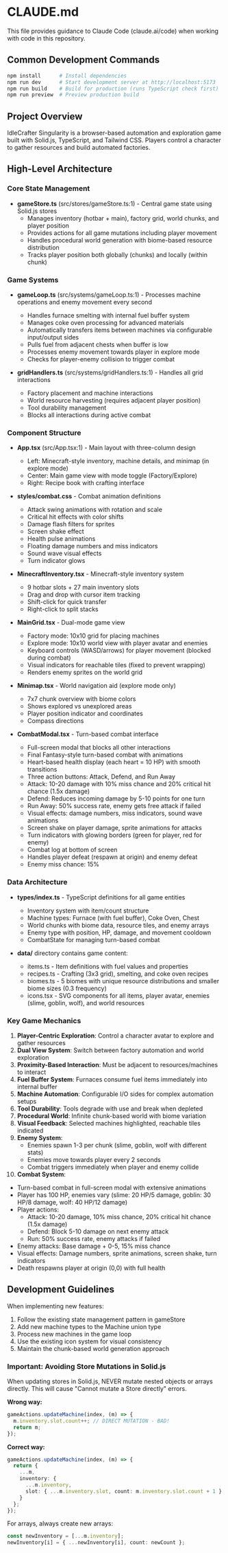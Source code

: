 # CLAUDE.md

This file provides guidance to Claude Code (claude.ai/code) when working with code in this repository.

## Common Development Commands

```bash
npm install      # Install dependencies
npm run dev      # Start development server at http://localhost:5173
npm run build    # Build for production (runs TypeScript check first)
npm run preview  # Preview production build
```

## Project Overview

IdleCrafter Singularity is a browser-based automation and exploration game built with Solid.js, TypeScript, and Tailwind CSS. Players control a character to gather resources and build automated factories.

## High-Level Architecture

### Core State Management
- **gameStore.ts** (src/stores/gameStore.ts:1) - Central game state using Solid.js stores
  - Manages inventory (hotbar + main), factory grid, world chunks, and player position
  - Provides actions for all game mutations including player movement
  - Handles procedural world generation with biome-based resource distribution
  - Tracks player position both globally (chunks) and locally (within chunk)

### Game Systems
- **gameLoop.ts** (src/systems/gameLoop.ts:1) - Processes machine operations and enemy movement every second
  - Handles furnace smelting with internal fuel buffer system
  - Manages coke oven processing for advanced materials
  - Automatically transfers items between machines via configurable input/output sides
  - Pulls fuel from adjacent chests when buffer is low
  - Processes enemy movement towards player in explore mode
  - Checks for player-enemy collision to trigger combat

- **gridHandlers.ts** (src/systems/gridHandlers.ts:1) - Handles all grid interactions
  - Factory placement and machine interactions
  - World resource harvesting (requires adjacent player position)
  - Tool durability management
  - Blocks all interactions during active combat

### Component Structure
- **App.tsx** (src/App.tsx:1) - Main layout with three-column design
  - Left: Minecraft-style inventory, machine details, and minimap (in explore mode)
  - Center: Main game view with mode toggle (Factory/Explore)
  - Right: Recipe book with crafting interface

- **styles/combat.css** - Combat animation definitions
  - Attack swing animations with rotation and scale
  - Critical hit effects with color shifts
  - Damage flash filters for sprites
  - Screen shake effect
  - Health pulse animations
  - Floating damage numbers and miss indicators
  - Sound wave visual effects
  - Turn indicator glows

- **MinecraftInventory.tsx** - Minecraft-style inventory system
  - 9 hotbar slots + 27 main inventory slots
  - Drag and drop with cursor item tracking
  - Shift-click for quick transfer
  - Right-click to split stacks

- **MainGrid.tsx** - Dual-mode game view
  - Factory mode: 10x10 grid for placing machines
  - Explore mode: 10x10 world view with player avatar and enemies
  - Keyboard controls (WASD/arrows) for player movement (blocked during combat)
  - Visual indicators for reachable tiles (fixed to prevent wrapping)
  - Renders enemy sprites on the world grid

- **Minimap.tsx** - World navigation aid (explore mode only)
  - 7x7 chunk overview with biome colors
  - Shows explored vs unexplored areas
  - Player position indicator and coordinates
  - Compass directions

- **CombatModal.tsx** - Turn-based combat interface
  - Full-screen modal that blocks all other interactions
  - Final Fantasy-style turn-based combat with animations
  - Heart-based health display (each heart = 10 HP) with smooth transitions
  - Three action buttons: Attack, Defend, and Run Away
  - Attack: 10-20 damage with 10% miss chance and 20% critical hit chance (1.5x damage)
  - Defend: Reduces incoming damage by 5-10 points for one turn
  - Run Away: 50% success rate, enemy gets free attack if failed
  - Visual effects: damage numbers, miss indicators, sound wave animations
  - Screen shake on player damage, sprite animations for attacks
  - Turn indicators with glowing borders (green for player, red for enemy)
  - Combat log at bottom of screen
  - Handles player defeat (respawn at origin) and enemy defeat
  - Enemy miss chance: 15%

### Data Architecture
- **types/index.ts** - TypeScript definitions for all game entities
  - Inventory system with item/count structure
  - Machine types: Furnace (with fuel buffer), Coke Oven, Chest
  - World chunks with biome data, resource tiles, and enemy arrays
  - Enemy type with position, HP, damage, and movement cooldown
  - CombatState for managing turn-based combat

- **data/** directory contains game content:
  - items.ts - Item definitions with fuel values and properties
  - recipes.ts - Crafting (3x3 grid), smelting, and coke oven recipes
  - biomes.ts - 5 biomes with unique resource distributions and smaller biome sizes (0.3 frequency)
  - icons.tsx - SVG components for all items, player avatar, enemies (slime, goblin, wolf), and world resources

### Key Game Mechanics
1. **Player-Centric Exploration**: Control a character avatar to explore and gather resources
2. **Dual View System**: Switch between factory automation and world exploration
3. **Proximity-Based Interaction**: Must be adjacent to resources/machines to interact
4. **Fuel Buffer System**: Furnaces consume fuel items immediately into internal buffer
5. **Machine Automation**: Configurable I/O sides for complex automation setups
6. **Tool Durability**: Tools degrade with use and break when depleted
7. **Procedural World**: Infinite chunk-based world with biome variation
8. **Visual Feedback**: Selected machines highlighted, reachable tiles indicated
9. **Enemy System**: 
   - Enemies spawn 1-3 per chunk (slime, goblin, wolf with different stats)
   - Enemies move towards player every 2 seconds
   - Combat triggers immediately when player and enemy collide
10. **Combat System**:
   - Turn-based combat in full-screen modal with extensive animations
   - Player has 100 HP, enemies vary (slime: 20 HP/5 damage, goblin: 30 HP/8 damage, wolf: 40 HP/12 damage)
   - Player actions:
     - Attack: 10-20 damage, 10% miss chance, 20% critical hit chance (1.5x damage)
     - Defend: Block 5-10 damage on next enemy attack
     - Run: 50% success rate, enemy attacks if failed
   - Enemy attacks: Base damage + 0-5, 15% miss chance
   - Visual effects: Damage numbers, sprite animations, screen shake, turn indicators
   - Death respawns player at origin (0,0) with full health

## Development Guidelines

When implementing new features:
1. Follow the existing state management pattern in gameStore
2. Add new machine types to the Machine union type
3. Process new machines in the game loop
4. Use the existing icon system for visual consistency
5. Maintain the chunk-based world generation approach

### Important: Avoiding Store Mutations in Solid.js

When updating stores in Solid.js, NEVER mutate nested objects or arrays directly. This will cause "Cannot mutate a Store directly" errors.

**Wrong way:**
```typescript
gameActions.updateMachine(index, (m) => {
  m.inventory.slot.count++; // DIRECT MUTATION - BAD!
  return m;
});
```

**Correct way:**
```typescript
gameActions.updateMachine(index, (m) => {
  return {
    ...m,
    inventory: {
      ...m.inventory,
      slot: { ...m.inventory.slot, count: m.inventory.slot.count + 1 }
    }
  };
});
```

For arrays, always create new arrays:
```typescript
const newInventory = [...m.inventory];
newInventory[i] = { ...newInventory[i], count: newCount };
```